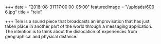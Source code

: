+++
date = "2018-08-31T17:00:00-05:00"
featuredimage = "/uploads/600-6.jpg"
title = "tele"

+++
Tele is a sound piece that broadcasts an improvisation that has just taken place in another part of the world through a messaging application. The intention is to think about the dislocation of experiences from geographical and physical distance.